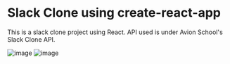# Slack Clone using create-react-app
This is a slack clone project using React. API used is under Avion School's Slack Clone API.

![image](https://user-images.githubusercontent.com/5262223/132081019-54cd8e85-4254-4d10-9381-c40e1e88a00f.png)
![image](https://user-images.githubusercontent.com/5262223/132081065-96036d97-e656-4234-be14-9911f5044714.png)
